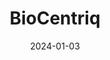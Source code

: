 ---  
layout: startup_page  
title: "BioCentriq"  
id: "biocentriq.com"  
permalink: "/biocentriqbiocentriq.com01032024/"  
website: "https://biocentriq.com/"  
funding_round: "Series A"  
funding_amount: "$29.2M"  
investors: ""  
about: "BioCentriq is a global cell-based therapy Contract Development and Manufacturing Organization (CDMO) that accelerates the delivery of innovative cell therapies by translating, optimizing, and scaling processes for GMP manufacture. They offer end-to-end solutions for cell therapy development and manufacturing, including process development, manufacturing, and analytical testing. BioCentriq is committed to supporting partners in advancing life-changing therapies from concept to clinic."  
markets: "Healthtech, Biotechnology"  
hq: "Newark, New Jersey, United States"  
founded_year: "2019"  
linkedin: "https://www.linkedin.com/company/biocentriq"  
twitter: "https://twitter.com/BioCentriq"  
instagram: ""  
facebook: ""  
crunchbase: "https://www.crunchbase.com/organization/biocentriq"  
pitchbook: ""  

date_display: "03-Jan-2024"  
date: "2024-01-03"

# SEO Optimization  
meta_title: "BioCentriq - Series A Funding ($29.2M)"  
meta_description: "BioCentriq, BioCentriq is a global cell-based therapy Contract Development and Manufacturing Organization (CDMO) that accelerates the delivery of innovative cell ..."  
meta_keywords: "BioCentriq, Healthtech, Biotechnology, Series A funding"  
canonical_url: "https://startup.projectstartups.com/biocentriqbiocentriq.com01032024/"  
---